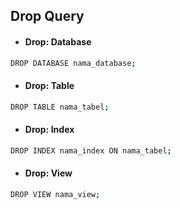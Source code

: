 ## Drop Query

- #### Drop: Database

```bash
DROP DATABASE nama_database;
```

- #### Drop: Table

```bash
DROP TABLE nama_tabel;
```

- #### Drop: Index

```bash
DROP INDEX nama_index ON nama_tabel;
```

- #### Drop: View

```bash
DROP VIEW nama_view;
```